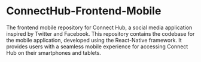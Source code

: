 # ConnectHub-Frontend-Mobile
The frontend mobile repository for Connect Hub, a social media application inspired by Twitter and Facebook. This repository contains the codebase for the mobile application, developed using the React-Native framework. It provides users with a seamless mobile experience for accessing Connect Hub on their smartphones and tablets.